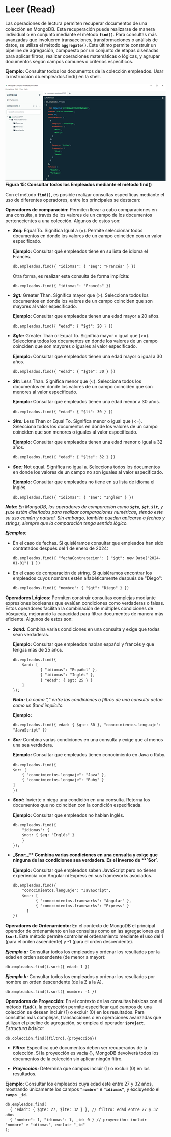 # Leer (Read)

Las operaciones de lectura permiten recuperar documentos de una colección en MongoDB. Esta recuperación puede realizarse de manera individual o en conjunto mediante el método **`find()`**. Para consultas más avanzadas que involucren transacciones, transformaciones o análisis de datos, se utiliza el método **`aggregate()`**. Este último permite construir un pipeline de agregación, compuesto por un conjunto de etapas diseñadas para aplicar filtros, realizar operaciones matemáticas o lógicas, y agrupar documentos según campos comunes o criterios específicos.

**Ejemplo:** Consultar todos los documentos de la colección empleados. Usar la instrucción db.empleados.find() en la shell.

![Método Find](../../../imgs/find.png)
**Figura 15: Consultar todos los Empleados mediante el método find()**

Con el método **`find()`**, es posible realizar consultas especificas mediante el uso de diferentes operadores, entre los principales se destacan:

**Operadores de comparación:** Permiten llevar a cabo comparaciones en una consulta, a través de los valores de un campo de los documentos pertenecientes a una colección. Algunos de estos son:

- **_$eq:_** Equal To. Significa Igual a (=). Permite seleccionar todos documentos en donde los valores de un campo coinciden con un valor especificado.

  **Ejemplo:** Consultar qué empleados tiene en su lista de idioma el Francés.

  ```
  db.empleados.find({ "idiomas": { "$eq": "Francés" } })
  ```

  Otra forma, es realizar esta consulta de forma implícita:

  ```
  db.empleados.find({ "idiomas": "Francés" })
  ```

- **_$gt:_** Greater Than. Significa mayor que (>). Selecciona todos los documentos en donde los valores de un campo coinciden que son mayores al valor especificado.

  **Ejemplo:** Consultar que empleados tienen una edad mayor a 20 años.

  ```
  db.empleados.find({ "edad": { "$gt": 20 } })
  ```

- **_$gte:_** Greater Than or Equal To. Significa mayor o igual que (>=). Selecciona todos los documentos en donde los valores de un campo coinciden que son mayores o iguales al valor especificado.

  **Ejemplo:** Consultar que empleados tienen una edad mayor o igual a 30 años.

  ```
  db.empleados.find({ "edad": { "$gte": 30 } })
  ```

- **_$lt:_** Less Than. Significa menor que (<). Selecciona todos los documentos en donde los valores de un campo coinciden que son menores al valor especificado.

  **Ejemplo:** Consultar que empleados tienen una edad menor a 30 años.

  ```
  db.empleados.find({ "edad": { "$lt": 30 } })
  ```

- **_$lte:_** Less Than or Equal To. Significa menor o igual que (<=). Selecciona todos los documentos en donde los valores de un campo coinciden que son menores o iguales al valor especificado.

  **Ejemplo:** Consultar que empleados tienen una edad menor o igual a 32 años.

  ```
  db.empleados.find({ "edad": { "$lte": 32 } })
  ```

- **_$ne:_** Not equal. Significa no igual a. Selecciona todos los documentos en donde los valores de un campo no son iguales al valor especificado.

  **Ejemplo:** Consultar que empleados no tiene en su lista de idioma el Inglés.

  ```
  db.empleados.find({ "idiomas": { "$ne": "Inglés" } })
  ```

**_Nota:_** _En MongoDB, los operadores de comparación como **`$gte`**, **`$gt`**, **`$lt`**, y **`$lte`** están diseñados para realizar comparaciones numéricas, siendo este su uso común y natural. Sin embargo, también pueden aplicarse a fechas y strings, siempre que la comparación tenga sentido lógico._

**_Ejemplos:_**

- En el caso de fechas. Si quisiéramos consultar que empleados han sido contratados después del 1 de enero de 2024:

  ```
  db.empleados.find({ "fechaContratacion": { "$gt": new Date("2024-01-01") } })
  ```

- En el caso de comparación de string. Si quisiéramos encontrar los empleados cuyos nombres estén alfabéticamente después de "Diego":

  ```
  db.empleados.find({ "nombre": { "$gt": "Diego" } })
  ```

**Operadores Lógicos:** Permiten construir consultas complejas mediante expresiones booleanas que evalúan condiciones como verdaderas o falsas. Estos operadores facilitan la combinación de múltiples condiciones de búsqueda, mejorando la capacidad para filtrar documentos de manera más eficiente. Algunos de estos son:

- **_$and:_** Combina varias condiciones en una consulta y exige que todas sean verdaderas.

  **Ejemplo:** Consultar que empleados hablan español y francés y que tengas más de 25 años.

  ```
  db.empleados.find({
      $and: [
              { "idiomas": "Español" },
              { "idiomas": "Inglés" },
              { "edad": { $gt: 25 } }
      ]
  });
  ```

  **_Nota:_** _La coma “,” entre las condiciones o filtros de una consulta actúa como un $and implícito._

  **Ejemplo:**

  ```
  db.empleados.find({ edad: { $gte: 30 }, "conocimientos.lenguaje": "JavaScript" })
  ```

- **_$or:_** Combina varias condiciones en una consulta y exige que al menos una sea verdadera.

  **Ejemplo:** Consultar que empleados tienen conocimiento en Java o Ruby.

  ```
  db.empleados.find({
  $or: [
      { "conocimientos.lenguaje": "Java" },
      { "conocimientos.lenguaje": "Ruby" }
  ]
  })
  ```

- **_$not:_** Invierte o niega una condición en una consulta. Retorna los documentos que no coinciden con la condición especificada.

  **Ejemplo:** Consultar que empleados no hablan Inglés.

  ```
  db.empleados.find({
      "idiomas": {
      $not: { $eq: "Inglés" }
      }
  });
  ```

- **_$nor:_** Combina varias condiciones en una consulta y exige que ninguna de las condiciones sea verdadera. Es el inverso de **`$or`**.

  **Ejemplo:** Consultar qué empleados saben JavaScript pero no tienen experiencia con Angular ni Express en sus frameworks asociados.

  ```
  db.empleados.find({
      "conocimientos.lenguaje": "JavaScript",
      $nor: [
            { "conocimientos.frameworks": "Angular" },
            { "conocimientos.frameworks": "Express" }
        ]
  })
  ```

**Operadores de Ordenamiento:** En el contexto de MongoDB el principal operador de ordenamiento en las consultas como en las agregaciones es el **`$sort`**. Este método permite controlar el ordenamiento mediante el uso del 1 (para el orden ascendente) y -1 (para el orden descendente).

**_Ejemplo a:_** Consultar todos los empleados y ordenar los resultados por la edad en orden ascendente (de menor a mayor):

```
db.empleados.find().sort({ edad: 1 })
```

**_Ejemplo b:_** Consultar todos los empleados y ordenar los resultados por nombre en orden descendente (de la Z a la A).

```
db.empleados.find().sort({ nombre: -1 })
```

**Operadores de Proyección:** En el contexto de las consultas básicas con el método **`find()`**, la proyección permite especificar qué campos de una colección se desean incluir (1) o excluir (0) en los resultados. Para consultas más complejas, transacciones o en operaciones avanzadas que utilizan el pipeline de agregación, se emplea el operador **`$project`**.
_Estructura básica:_

```
db.colección.find({filtro},{proyección})
```

- **_Filtro:_** Especifica qué documentos deben ser recuperados de la colección. Si la proyección es vacía {}, MongoDB devolverá todos los documentos de la colección sin aplicar ningún filtro.

- **_Proyección:_** Determina qué campos incluir (1) o excluir (0) en los resultados.

**Ejemplo:** Consultar los empleados cuya edad esté entre 27 y 32 años, mostrando únicamente los campos **`"nombre"`** e **`"idiomas"`**, y excluyendo el **`campo _id`**.

```
db.empleados.find(
  { "edad": { $gte: 27, $lte: 32 } }, // filtro: edad entre 27 y 32 años
  { "nombre": 1, "idiomas": 1, _id: 0 } // proyección: incluir "nombre" e "idiomas", excluir "_id"
);
```
